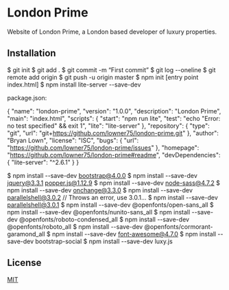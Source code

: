 # London Prime

Website of London Prime, a London based developer of luxury properties. 
## Installation

$ git init
$ git add .
$ git commit -m “First commit”
$ git log --oneline
$ git remote add origin <repository URL>
$ git push -u origin master
$ npm init [entry point index.html]
$ npm install lite-server --save-dev

package.json:

{
    "name": "london-prime",
    "version": "1.0.0",
    "description": "London Prime",
    "main": "index.html",
    "scripts": {
        "start": "npm run lite",
        "test": "echo \"Error: no test specified\" && exit 1",
        "lite": "lite-server"
    },
    "repository": {
        "type": "git",
        "url": "git+https://github.com/lowner75/london-prime.git"
    },
    "author": "Bryan Lown",
    "license": "ISC",
    "bugs": {
        "url": "https://github.com/lowner75/london-prime/issues"
    },
    "homepage": "https://github.com/lowner75/london-prime#readme",
    "devDependencies": {
        "lite-server": "^2.6.1"
    }
}

$ npm install --save-dev bootstrap@4.0.0
$ npm install --save-dev jquery@3.3.1 popper.js@1.12.9
$ npm install --save-dev node-sass@4.7.2 
$ npm install --save-dev onchange@3.3.0
$ npm install --save-dev parallelshell@3.0.2 // Throws an error, use 3.0.1...
$ npm install --save-dev parallelshell@3.0.1
$ npm install --save-dev @openfonts/open-sans_all
$ npm install --save-dev @openfonts/nunito-sans_all
$ npm install --save-dev @openfonts/roboto-condensed_all
$ npm install --save-dev @openfonts/roboto_all
$ npm install --save-dev @openfonts/cormorant-garamond_all
$ npm install --save-dev font-awesome@4.7.0
$ npm install --save-dev bootstrap-social
$ npm install --save-dev luxy.js

## License
[MIT](https://choosealicense.com/licenses/mit/)